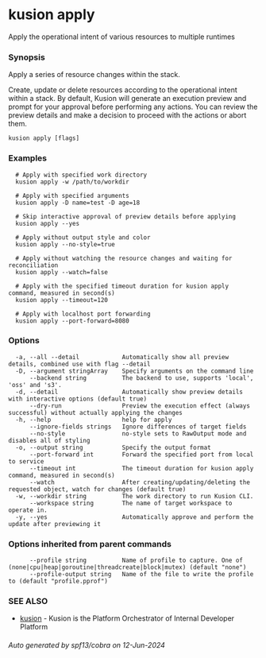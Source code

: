 # kusion apply

Apply the operational intent of various resources to multiple runtimes

### Synopsis

Apply a series of resource changes within the stack.

 Create, update or delete resources according to the operational intent within a stack. By default, Kusion will generate an execution preview and prompt for your approval before performing any actions. You can review the preview details and make a decision to proceed with the actions or abort them.

```
kusion apply [flags]
```

### Examples

```
  # Apply with specified work directory
  kusion apply -w /path/to/workdir
  
  # Apply with specified arguments
  kusion apply -D name=test -D age=18
  
  # Skip interactive approval of preview details before applying
  kusion apply --yes
  
  # Apply without output style and color
  kusion apply --no-style=true
  
  # Apply without watching the resource changes and waiting for reconciliation
  kusion apply --watch=false
  
  # Apply with the specified timeout duration for kusion apply command, measured in second(s)
  kusion apply --timeout=120
  
  # Apply with localhost port forwarding
  kusion apply --port-forward=8080
```

### Options

```
  -a, --all --detail            Automatically show all preview details, combined use with flag --detail
  -D, --argument stringArray    Specify arguments on the command line
      --backend string          The backend to use, supports 'local', 'oss' and 's3'.
  -d, --detail                  Automatically show preview details with interactive options (default true)
      --dry-run                 Preview the execution effect (always successful) without actually applying the changes
  -h, --help                    help for apply
      --ignore-fields strings   Ignore differences of target fields
      --no-style                no-style sets to RawOutput mode and disables all of styling
  -o, --output string           Specify the output format
      --port-forward int        Forward the specified port from local to service
      --timeout int             The timeout duration for kusion apply command, measured in second(s)
      --watch                   After creating/updating/deleting the requested object, watch for changes (default true)
  -w, --workdir string          The work directory to run Kusion CLI.
      --workspace string        The name of target workspace to operate in.
  -y, --yes                     Automatically approve and perform the update after previewing it
```

### Options inherited from parent commands

```
      --profile string          Name of profile to capture. One of (none|cpu|heap|goroutine|threadcreate|block|mutex) (default "none")
      --profile-output string   Name of the file to write the profile to (default "profile.pprof")
```

### SEE ALSO

* [kusion](index.md)	 - Kusion is the Platform Orchestrator of Internal Developer Platform

###### Auto generated by spf13/cobra on 12-Jun-2024
